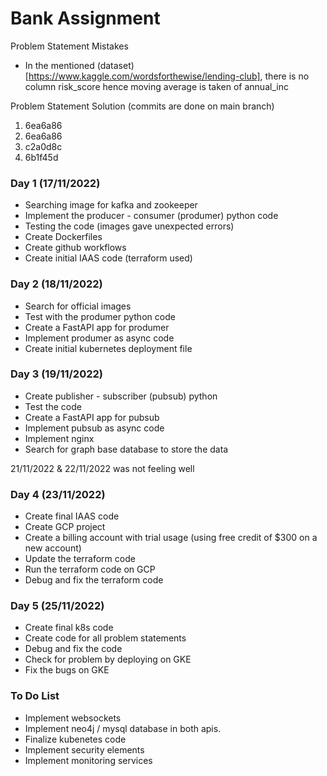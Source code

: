 # Bank Assignment

Problem Statement Mistakes 
- In the mentioned (dataset)[https://www.kaggle.com/wordsforthewise/lending-club], there is no column risk_score hence moving average is taken of annual_inc

Problem Statement Solution (commits are done on main branch)
1. 6ea6a86
2. 6ea6a86
3. c2a0d8c
4. 6b1f45d

### Day 1 (17/11/2022)
- Searching image for kafka and zookeeper
- Implement the producer - consumer (produmer) python code
- Testing the code (images gave unexpected errors)
- Create Dockerfiles
- Create github workflows
- Create initial IAAS code (terraform used)

### Day 2 (18/11/2022)
- Search for official images
- Test with the produmer python code
- Create a FastAPI app for produmer
- Implement produmer as async code
- Create initial kubernetes deployment file

### Day 3 (19/11/2022)
- Create publisher - subscriber (pubsub) python
- Test the code
- Create a FastAPI app for pubsub
- Implement pubsub as async code
- Implement nginx
- Search for graph base database to store the data

21/11/2022 & 22/11/2022 was not feeling well

### Day 4 (23/11/2022)
- Create final IAAS code
- Create GCP project
- Create a billing account with trial usage (using free credit of $300 on a new account)
- Update the terraform code
- Run the terraform code on GCP
- Debug and fix the terraform code

### Day 5 (25/11/2022)
- Create final k8s code
- Create code for all problem statements
- Debug and fix the code
- Check for problem by deploying on GKE
- Fix the bugs on GKE

### To Do List
- Implement websockets
- Implement neo4j / mysql database in both apis. 
- Finalize kubenetes code
- Implement security elements
- Implement monitoring services

